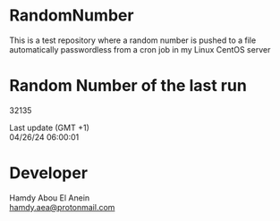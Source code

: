 # RandomNumber    
This is a test repository where a random number is pushed to a file automatically passwordless from a cron job in my Linux CentOS server    
# Random Number of the last run   
32135
      
Last update (GMT +1)    
04/26/24 06:00:01
# Developer    
Hamdy Abou El Anein   
hamdy.aea@protonmail.com
